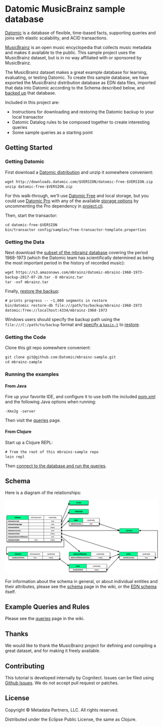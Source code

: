 # Datomic MusicBrainz sample database

[Datomic](http://datomic.com) is a database of flexible, time-based
facts, supporting queries and joins with elastic scalability, and ACID
transactions.

[MusicBrainz](http://musicbrainz.org) is an open music encyclopedia
that collects music metadata and makes it available to the public.
This sample project uses the MusicBrainz dataset, but is in no way
affiliated with or sponsored by MusicBrainz.

The MusicBrainz dataset makes a great example database for learning,
evaluating, or testing Datomic.  To create this sample database, we have
exported the MusicBrainz distribution database as EDN data files,
imported that data into Datomic according to the Schema described
below, and [backed up](http://docs.datomic.com/backup.html) that
database.

Included in this project are:

* Instructions for downloading and restoring the Datomic backup to your local transactor
* Datomic Datalog rules to be composed together to create interesting queries
* Some sample queries as a starting point

## Getting Started

### Getting Datomic

First download a
[Datomic distribution](http://www.datomic.com/get-datomic.html) and
unzip it somewhere convenient:

    wget http://downloads.datomic.com/$VERSION/datomic-free-$VERSION.zip
    unzip datomic-free-$VERSION.zip

For this walk-through, we'll use
[Datomic Free](http://downloads.datomic.com/free.html) and local
storage, but you could use
[Datomic Pro](http://downloads.datomic.com/pro.html) with any of the
available [storage options](http://docs.datomic.com/storage.html) by
uncommenting the Pro dependency in [project.clj](project.clj).

Then, start the transactor:

    cd datomic-free-$VERSION
    bin/transactor config/samples/free-transactor-template.properties

### Getting the Data

Next download the
[subset of the mbrainz database](https://s3.amazonaws.com/mbrainz/datomic-mbrainz-1968-1973-backup-2017-07-20.tar)
covering the period 1968-1973 (which the Datomic team has
scientifically determined as being the most important period in the
history of recorded music):

    wget https://s3.amazonaws.com/mbrainz/datomic-mbrainz-1968-1973-backup-2017-07-20.tar -O mbrainz.tar
    tar -xvf mbrainz.tar

Finally, [restore the backup](http://docs.datomic.com/backup.html):

    # prints progress -- ~1,000 segments in restore
    bin/datomic restore-db file:///path/to/backup/mbrainz-1968-1973 datomic:free://localhost:4334/mbrainz-1968-1973

Windows users should specify the backup path using the `file:///C:/path/to/backup` format and [specify a `basis-t`](http://docs.datomic.com/backup.html#listing-backups) to [restore](http://docs.datomic.com/backup.html#restoring). 

### Getting the Code

Clone this git repo somewhere convenient:

    git clone git@github.com:Datomic/mbrainz-sample.git
    cd mbrainz-sample

### Running the examples

#### From Java

Fire up your favorite IDE, and configure it to use both the included
[pom.xml](./pom.xml) and the following Java options when running:

    -Xmx2g -server

Then visit the
[queries](//github.com/Datomic/mbrainz-sample/wiki/Queries) page.

#### From Clojure

Start up a Clojure REPL:

    # from the root of this mbrainz-sample repo
    lein repl

Then
[connect to the database and run the queries](//github.com/Datomic/mbrainz-sample/wiki/Queries).

## Schema

Here is a diagram of the relationships:

![Mbrainz Relationships](relationships.png)

For information about the schema in general, or about individual
entities and their attributes, please see the
[schema](//github.com/Datomic/mbrainz-sample/wiki/Schema) page in the
wiki, or the [EDN schema](schema.edn) itself.

## Example Queries and Rules

Please see the
[queries](//github.com/Datomic/mbrainz-sample/wiki/Queries) page in
the wiki.

## Thanks

We would like to thank the MusicBrainz project for defining and
compiling a great dataset, and for making it freely available.

## Contributing

This tutorial is developed internally by Cognitect. Issues can be filed using
[Github Issues](https://github.com/Datomic/mbrainz-sample/issues). We do
not accept pull request or patches.

## License

Copyright © Metadata Partners, LLC. All rights reserved.

Distributed under the Eclipse Public License, the same as Clojure.

